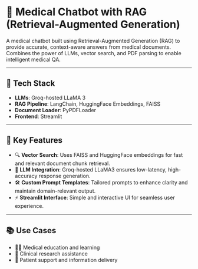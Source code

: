 # 🏥 Medical Chatbot with RAG (Retrieval-Augmented Generation)

A medical chatbot built using Retrieval-Augmented Generation (RAG) to provide accurate, context-aware answers from medical documents. Combines the power of LLMs, vector search, and PDF parsing to enable intelligent medical QA.

---

## 🔧 Tech Stack

- **LLMs**: Groq-hosted LLaMA 3
- **RAG Pipeline**: LangChain, HuggingFace Embeddings, FAISS
- **Document Loader**: PyPDFLoader
- **Frontend**: Streamlit

---

## 📌 Key Features

- 🔍 **Vector Search**: Uses FAISS and HuggingFace embeddings for fast and relevant document chunk retrieval.
- 🧠 **LLM Integration**: Groq-hosted LLaMA3 ensures low-latency, high-accuracy response generation.
- 🛠️ **Custom Prompt Templates**: Tailored prompts to enhance clarity and maintain domain-relevant output.
- ⚡ **Streamlit Interface**: Simple and interactive UI for seamless user experience.

---

## 📚 Use Cases

- 🧑‍⚕️ Medical education and learning  
- 🧪 Clinical research assistance  
- 💬 Patient support and information delivery  




